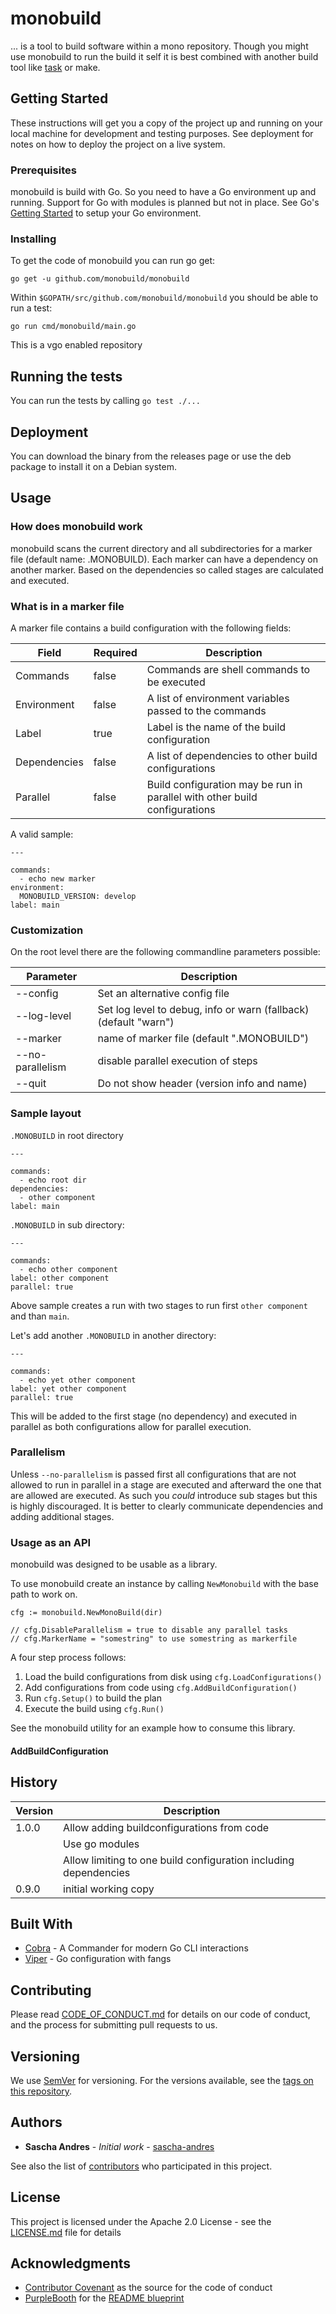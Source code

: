 # monobuild

... is a tool to build software within a mono repository. Though you might use monobuild to run the build it self it is best combined with another build tool like [task](https://github.com/go-task/task) or make.

## Getting Started

These instructions will get you a copy of the project up and running on your local machine for development and testing purposes. See deployment for notes on how to deploy the project on a live system.

### Prerequisites

monobuild is build with Go. So you need to have a Go environment up and running. Support for Go with modules is planned but not in place. See Go's [Getting Started](https://golang.org/doc/install) to setup your Go environment.

### Installing

To get the code of monobuild you can run go get:

    go get -u github.com/monobuild/monobuild

Within `$GOPATH/src/github.com/monobuild/monobuild` you should be able to run a test:

    go run cmd/monobuild/main.go

This is a vgo enabled repository

## Running the tests

You can run the tests by calling `go test ./...`

## Deployment

You can download the binary from the releases page or use the deb package to install it on a Debian system.

## Usage

### How does monobuild work

monobuild scans the current directory and all subdirectories for a marker file (default name: .MONOBUILD). Each marker can have a dependency on another marker. Based on the dependencies so called stages are calculated and executed.

### What is in a marker file

A marker file contains a build configuration with the following fields:

|Field|Required|Description|
|---|---|---|
|Commands|false|Commands are shell commands to be executed|
|Environment|false|A list of environment variables passed to the commands|
|Label |true|Label is the name of the build configuration|
|Dependencies|false|A list of dependencies to other build configurations|
|Parallel|false|Build configuration may be run in parallel with other build configurations|     

A valid sample:

    ---

    commands:
      - echo new marker
    environment:
      MONOBUILD_VERSION: develop
    label: main

### Customization

On the root level there are the following commandline parameters possible:

|Parameter|Description|
|---|---|
|--config|Set an alternative config file|
|--log-level|Set log level to debug, info or warn (fallback) (default "warn")|
|--marker|name of marker file (default ".MONOBUILD")|
|--no-parallelism|disable parallel execution of steps|
|--quit|Do not show header (version info and name)|

### Sample layout

`.MONOBUILD` in root directory

    ---
    
    commands:
      - echo root dir
    dependencies:
      - other component
    label: main

`.MONOBUILD` in sub directory:

    ---
    
    commands:
      - echo other component
    label: other component
    parallel: true

Above sample creates a run with two stages to run first `other component` and than `main`.

Let's add another `.MONOBUILD` in another directory:

    ---
    
    commands:
      - echo yet other component
    label: yet other component
    parallel: true

This will be added to the first stage (no dependency) and executed in parallel as both configurations allow for parallel execution.

### Parallelism

Unless `--no-parallelism` is passed first all configurations that are not allowed to run in parallel in a stage are executed and afterward the one that are allowed are executed. As such you _could_ introduce sub stages but this is highly discouraged. It is better to clearly communicate dependencies and adding additional stages. 

### Usage as an API

monobuild was designed to be usable as a library.

To use monobuild create an instance by calling `NewMonobuild` with the base path to work on.

    cfg := monobuild.NewMonoBuild(dir)

    // cfg.DisableParallelism = true to disable any parallel tasks
    // cfg.MarkerName = "somestring" to use somestring as markerfile

A four step process follows:

1. Load the build configurations from disk using `cfg.LoadConfigurations()`
2. Add configurations from code using `cfg.AddBuildConfiguration()`
3. Run `cfg.Setup()` to build the plan
4. Execute the build using `cfg.Run()`

See the monobuild utility for an example how to consume this library.

#### AddBuildConfiguration

## History

|Version|Description|
|---|---|
|1.0.0|Allow adding buildconfigurations from code|
||Use go modules|
||Allow limiting to one build configuration including dependencies|
|0.9.0|initial working copy|

## Built With

* [Cobra](https://github.com/spf13/cobra) - A Commander for modern Go CLI interactions
* [Viper](https://github.com/spf13/viper) - Go configuration with fangs

## Contributing

Please read [CODE_OF_CONDUCT.md](CODE_OF_CONDUCT.md) for details on our code of conduct, and the process for submitting pull requests to us.

## Versioning

We use [SemVer](http://semver.org/) for versioning. For the versions available, see the [tags on this repository](https://github.com/monobuild/monobuild/tags).

## Authors

* **Sascha Andres** - *Initial work* - [sascha-andres](https://github.com/sascha-andres)

See also the list of [contributors](https://github.com/monobuild/monobuild/contributors) who participated in this project.

## License

This project is licensed under the Apache 2.0 License - see the [LICENSE.md](LICENSE.md) file for details

## Acknowledgments

* [Contributor Covenant](https://www.contributor-covenant.org/) as the source for the code of conduct
* [PurpleBooth](https://github.com/PurpleBooth) for the [README blueprint](https://gist.githubusercontent.com/PurpleBooth/109311bb0361f32d87a2/raw/8254b53ab8dcb18afc64287aaddd9e5b6059f880/README-Template.md)
